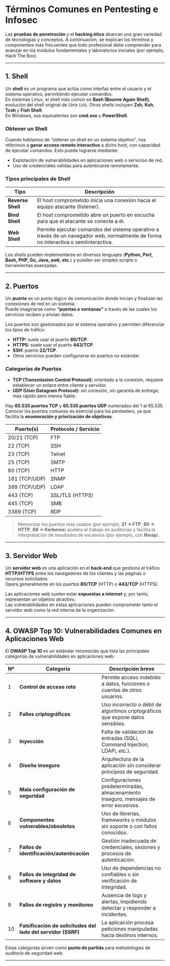 # Términos Comunes en Pentesting e Infosec

Las **pruebas de penetración** y el **hacking ético** abarcan una gran variedad de tecnologías y conceptos. A continuación, se explican los términos y componentes más frecuentes que todo profesional debe comprender para avanzar en los módulos fundamentales y laboratorios iniciales (por ejemplo, Hack The Box).

---

## 1. Shell

Un **shell** es un programa que actúa como interfaz entre el usuario y el sistema operativo, permitiendo ejecutar comandos.  
En sistemas Linux, el shell más común es **Bash (Bourne Again Shell)**, evolución del shell original de Unix (`sh`). Otros shells incluyen **Zsh**, **Ksh**, **Tcsh** y **Fish Shell**.  
En Windows, sus equivalentes son **cmd.exe** y **PowerShell**.

### Obtener un Shell
Cuando hablamos de “obtener un shell en un sistema objetivo”, nos referimos a **ganar acceso remoto interactivo** a dicho host, con capacidad de ejecutar comandos. Esto puede lograrse mediante:
- Explotación de vulnerabilidades en aplicaciones web o servicios de red.
- Uso de credenciales válidas para autenticarse remotamente.

### Tipos principales de Shell
| Tipo             | Descripción                                                                                     |
|------------------|-------------------------------------------------------------------------------------------------|
| **Reverse Shell**| El host comprometido inicia una conexión hacia el equipo atacante (listener).                    |
| **Bind Shell**   | El host comprometido abre un puerto en escucha para que el atacante se conecte a él.             |
| **Web Shell**    | Permite ejecutar comandos del sistema operativo a través de un navegador web, normalmente de forma no interactiva o semiinteractiva. |

Los shells pueden implementarse en diversos lenguajes (**Python, Perl, Bash, PHP, Go, Java, awk, etc.**) y pueden ser simples scripts o herramientas avanzadas.

---

## 2. Puertos

Un **puerto** es un punto lógico de comunicación donde inician y finalizan las conexiones de red en un sistema.  
Puede imaginarse como **“puertas o ventanas”** a través de las cuales los servicios reciben y envían datos.

Los puertos son gestionados por el sistema operativo y permiten diferenciar los tipos de tráfico:
- **HTTP:** suele usar el puerto **80/TCP**.
- **HTTPS:** suele usar el puerto **443/TCP**.
- **SSH:** puerto **22/TCP**.
- Otros servicios pueden configurarse en puertos no estándar.

### Categorías de Puertos
- **TCP (Transmission Control Protocol):** orientado a la conexión, requiere establecer un enlace entre cliente y servidor.
- **UDP (User Datagram Protocol):** sin conexión, sin garantía de entrega; más rápido pero menos fiable.

Hay **65.535 puertos TCP** y **65.535 puertos UDP** numerados del 1 al 65.535.  
Conocer los puertos comunes es esencial para los pentesters, ya que facilita la **enumeración y priorización de objetivos**.

| Puerto(s)        | Protocolo / Servicio                        |
|------------------|----------------------------------------------|
| 20/21 (TCP)      | FTP                                          |
| 22 (TCP)         | SSH                                          |
| 23 (TCP)         | Telnet                                       |
| 25 (TCP)         | SMTP                                         |
| 80 (TCP)         | HTTP                                         |
| 161 (TCP/UDP)    | SNMP                                         |
| 389 (TCP/UDP)    | LDAP                                         |
| 443 (TCP)        | SSL/TLS (HTTPS)                              |
| 445 (TCP)        | SMB                                          |
| 3389 (TCP)       | RDP                                          |

> Memorizar los puertos más usados (por ejemplo, **21 → FTP**, **80 → HTTP**, **88 → Kerberos**) acelera el trabajo en auditorías y facilita la interpretación de resultados de escaneos (por ejemplo, con **Nmap**).

---

## 3. Servidor Web

Un **servidor web** es una aplicación en el **back-end** que gestiona el tráfico **HTTP/HTTPS** entre los navegadores de los clientes y las páginas o recursos solicitados.  
Opera generalmente en los puertos **80/TCP** (HTTP) o **443/TCP** (HTTPS).

Las aplicaciones web suelen estar **expuestas a internet** y, por tanto, representan un objetivo atractivo.  
Las vulnerabilidades en estas aplicaciones pueden comprometer tanto el servidor web como la red interna de la organización.

---

## 4. OWASP Top 10: Vulnerabilidades Comunes en Aplicaciones Web

El **OWASP Top 10** es un estándar reconocido que lista las principales categorías de vulnerabilidades en aplicaciones web:

| Nº  | Categoría                               | Descripción breve                                                                    |
|-----|-----------------------------------------|--------------------------------------------------------------------------------------|
| 1   | **Control de acceso roto**              | Permite acceso indebido a datos, funciones o cuentas de otros usuarios.              |
| 2   | **Fallos criptográficos**               | Uso incorrecto o débil de algoritmos criptográficos que expone datos sensibles.      |
| 3   | **Inyección**                            | Falta de validación de entradas (SQLi, Command Injection, LDAPi, etc.).              |
| 4   | **Diseño inseguro**                      | Arquitectura de la aplicación sin considerar principios de seguridad.                 |
| 5   | **Mala configuración de seguridad**     | Configuraciones predeterminadas, almacenamiento inseguro, mensajes de error excesivos.|
| 6   | **Componentes vulnerables/obsoletos**   | Uso de librerías, frameworks o módulos sin soporte o con fallos conocidos.           |
| 7   | **Fallos de identificación/autenticación** | Gestión inadecuada de credenciales, sesiones y procesos de autenticación.            |
| 8   | **Fallos de integridad de software y datos** | Uso de dependencias no confiables o sin verificación de integridad.                 |
| 9   | **Fallos de registro y monitoreo**      | Ausencia de logs y alertas, impidiendo detectar y responder a incidentes.            |
| 10  | **Falsificación de solicitudes del lado del servidor (SSRF)** | La aplicación procesa peticiones manipuladas hacia destinos internos. |

Estas categorías sirven como **punto de partida** para metodologías de auditoría de seguridad web.

---


